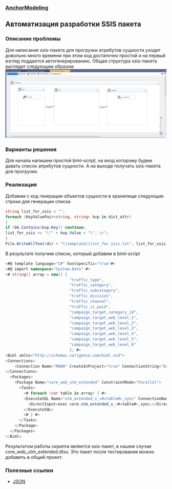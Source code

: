 ### [AnchorModeling](../AnchorModeling.md)

## Автоматизация разработки SSIS пакета

### Описание проблемы

Для написания ssis-пакета для прогрузки атрибутов сущности уходит довольно много времени при этом код достаточно простой и на первый взгляд поддается автогенерированию. Общая структура ssis-пакета выглядит следующим образом ![](./ssis_structure.jpg)


### Варианты решения 

Для начала напишем простой biml-script, на вход которому будем давать список атрибутов сущности. А на выходе получать ssis-пакета для прогрузки.

### Реализация

Добавим с код генерации объектов сущности в хранилище следующие строки для генерации списка

```c#
string list_for_ssis = "";
foreach (KeyValuePair<string, string> kvp in dict_attr)
{
if (bk.Contains(kvp.Key)) continue;
list_for_ssis += "\"" + kvp.Value + "\", \r";
}
File.WriteAllText(dir + "\\template\\list_for_ssis.txt", list_for_ssis);
```

В результате получим список, который добавим в biml-script

```c#
<#@ template language="C#" hostspecific="true"#>
<#@ import namespace="System.Data" #>
<# string[] array = new[] {
                            "traffic_type", 
                            "traffic_category", 
                            "traffic_subcategory", 
                            "traffic_division", 
                            "traffic_channel", 
                            "traffic_is_paid", 
                            "campaign_target_category_id", 
                            "campaign_target_web_level_1", 
                            "campaign_target_web_level_2", 
                            "campaign_target_web_level_3", 
                            "campaign_target_web_level_4", 
                            "campaign_target_web_level_5", 
                            "campaign_target_web_level_6"
                            }; #>
<Biml xmlns="http://schemas.varigence.com/biml.xsd">
<Connections>
    <Connection Name="MDWH" CreateInProject="true" ConnectionString="Data Source=dwh.prod.lan;Initial Catalog=MDWH;Provider=SQLNCLI11.1;Integrated Security=SSPI;Auto Translate=False;" />
</Connections>
  <Packages>
    <Package Name="core_web_utm_extended" ConstraintMode="Parallel">
      <Tasks>
        <# foreach (var table in array) { #>
        <ExecuteSQL Name="utm_extended_x_<#=table#>_sync" ConnectionName="MDWH" ResultSet="None">
          <DirectInput>exec core.utm_extended_x_<#=table#>_sync;</DirectInput>
        </ExecuteSQL>
        <# } #>
      </Tasks>
    </Package>
  </Packages>
</Biml>
```

Результатом работы скрипта является ssis-пакет, в нашем случае core_web_utm_extended.dtsx. Это пакет после тестирования можно добавить в общий проект.



### Полезные ссылки

- [JSON](https://ru.wikipedia.org/wiki/JSON)